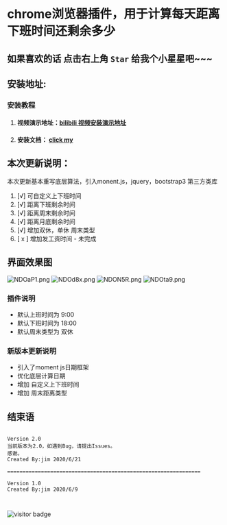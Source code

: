 # chrome浏览器插件，用于计算每天距离下班时间还剩余多少
## 如果喜欢的话 点击右上角 `Star` 给我个小星星吧~~~



## 安装地址:

### 安装教程

1. #### 视频演示地址：[bilibili 视频安装演示地址](http://xianbai.me/learn-md/article/syntax/links.html)

2. #### 安装文档： [click my]()

   

## 本次更新说明：

本次更新基本重写底层算法，引入monent.js，jquery，bootstrap3 第三方类库

1.  [√] 可自定义上下班时间
2.  [√] 距离下班剩余时间
3.  [√] 距离周末剩余时间
4.  [√] 距离月底剩余时间
5.  [√] 增加双休，单休 周末类型
6.  [ x ] 增加发工资时间 - 未完成





## 界面效果图

![NDOaP1.png](https://s1.ax1x.com/2020/06/26/NDOaP1.png)
![NDOd8x.png](https://s1.ax1x.com/2020/06/26/NDOd8x.png)
![NDON5R.png](https://s1.ax1x.com/2020/06/26/NDON5R.png)
![NDOta9.png](https://s1.ax1x.com/2020/06/26/NDOta9.png)



### 插件说明
 + 默认上班时间为 9:00
 + 默认下班时间为 18:00
 + 默认周末类型为 双休


### 新版本更新说明
 + 引入了moment js日期框架
 + 优化底层计算日期
 + 增加 自定义上下班时间
 + 增加 周末距离类型



## 结束语

```

Version 2.0
当前版本为2.0，如遇到Bug，请提出Issues。
感谢。
Created By:jim 2020/6/21

===============================================================

Version 1.0
Created By:jim 2020/6/9



```

![visitor badge](https://visitor-badge.glitch.me/badge?page_id=sb.jim.-go-home-.github.2020.06.26)